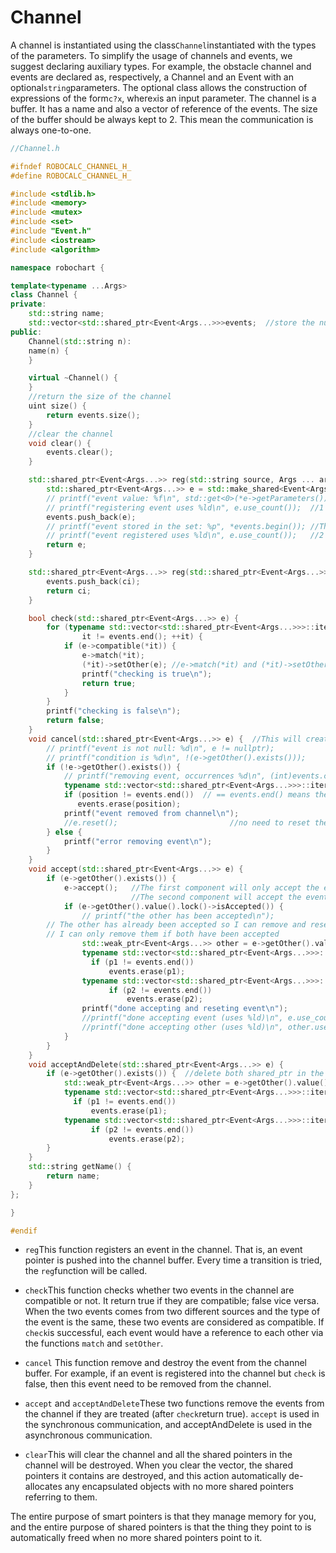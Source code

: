 # Channel

A channel is instantiated using the class`Channel`instantiated with the types of the parameters. To simplify the usage of channels and events, we suggest declaring auxiliary types. For example, the obstacle channel and events are declared as, respectively, a Channel and an Event with an optional`string`parameters. The optional class allows the construction of expressions of the form`c?x`, where`x`is an input parameter. The channel is a buffer. It has a name and also a vector of reference of the events. The size of the buffer should be always kept to 2. This mean the communication is always one-to-one.

```cpp
//Channel.h

#ifndef ROBOCALC_CHANNEL_H_
#define ROBOCALC_CHANNEL_H_

#include <stdlib.h>
#include <memory>
#include <mutex>
#include <set>
#include "Event.h"
#include <iostream>
#include <algorithm>

namespace robochart {

template<typename ...Args>
class Channel {
private:
    std::string name;
    std::vector<std::shared_ptr<Event<Args...>>>events;  //store the number of shared event pointer in the channel
public:
    Channel(std::string n):
    name(n) {
    }

    virtual ~Channel() {
    }
    //return the size of the channel
    uint size() {
        return events.size();
    }
    //clear the channel
    void clear() {
        events.clear();
    }

    std::shared_ptr<Event<Args...>> reg(std::string source, Args ... args) {
        std::shared_ptr<Event<Args...>> e = std::make_shared<Event<Args...>>(name, source, args...);
        // printf("event value: %f\n", std::get<0>(*e->getParameters()).value());  //std::get<0>(*e->getParameters()): optional
        // printf("registering event uses %ld\n", e.use_count());  //1 ownership: e
        events.push_back(e);
        // printf("event stored in the set: %p", *events.begin()); //The channel stores the address of shared pointer; the address of the shared pointer pointing to the same object will have the same address
        // printf("event registered uses %ld\n", e.use_count());   //2 ownerships: e and the one stored in the channel; after 'return e', e goes out of scope, while another shared_pointer is stored in the channel
        return e;
    }

    std::shared_ptr<Event<Args...>> reg(std::shared_ptr<Event<Args...>> ci) {
        events.push_back(ci);
        return ci;
    }

    bool check(std::shared_ptr<Event<Args...>> e) {
        for (typename std::vector<std::shared_ptr<Event<Args...>>>::iterator it = events.begin();
                it != events.end(); ++it) {
            if (e->compatible(*it)) {
                e->match(*it);
                (*it)->setOther(e); //e->match(*it) and (*it)->setOther(e) will make sure the matched event will have a reference to each other
                printf("checking is true\n");
                return true;
            }
        }
        printf("checking is false\n");
        return false;
    }
    void cancel(std::shared_ptr<Event<Args...>> e) {  //This will create a temp new shared pointer which will be out of scope when the function terminates
        // printf("event is not null: %d\n", e != nullptr);
        // printf("condition is %d\n", !(e->getOther().exists()));
        if (!e->getOther().exists()) {
            // printf("removing event, occurrences %d\n", (int)events.count(e));
            typename std::vector<std::shared_ptr<Event<Args...>>>::iterator position = std::find(events.begin(), events.end(), e);
            if (position != events.end())  // == events.end() means the element was not found
               events.erase(position);
            printf("event removed from channel\n");
            //e.reset();                         //no need to reset the event, as it will go out of scope after the function call terminates; also if e is reset before erase, the erase wont be finished
        } else {
            printf("error removing event\n");
        }
    }
    void accept(std::shared_ptr<Event<Args...>> e) {
        if (e->getOther().exists()) {
            e->accept();   //The first component will only accept the event (but not delete the event in the channel), because e->getOther().value().lock()->isAccepted() is false;
                           //The second component will accept the event as well; but it will also delete both events in the channel, because e->getOther().value().lock()->isAccepted() becomes true.         
            if (e->getOther().value().lock()->isAccepted()) {
                // printf("the other has been accepted\n");
        // The other has already been accepted so I can remove and reset both
        // I can only remove them if both have been accepted
                std::weak_ptr<Event<Args...>> other = e->getOther().value();
                typename std::vector<std::shared_ptr<Event<Args...>>>::iterator p1 = std::find(events.begin(), events.end(), e);
                  if (p1 != events.end())
                      events.erase(p1);
                typename std::vector<std::shared_ptr<Event<Args...>>>::iterator p2 = std::find(events.begin(), events.end(), other.lock());
                      if (p2 != events.end())
                          events.erase(p2);
                printf("done accepting and reseting event\n");
                //printf("done accepting event (uses %ld)\n", e.use_count());          //2
                //printf("done accepting other (uses %ld)\n", other.use_count());      //0
            }
        }
    }
    void acceptAndDelete(std::shared_ptr<Event<Args...>> e) {
        if (e->getOther().exists()) {  //delete both shared_ptr in the channel; if check() returns true; e->getOther().exists() will return true
            std::weak_ptr<Event<Args...>> other = e->getOther().value();
            typename std::vector<std::shared_ptr<Event<Args...>>>::iterator p1 = std::find(events.begin(), events.end(), e);
              if (p1 != events.end())
                  events.erase(p1);
            typename std::vector<std::shared_ptr<Event<Args...>>>::iterator p2 = std::find(events.begin(), events.end(), other.lock());
                  if (p2 != events.end())
                      events.erase(p2);
        }
    }
    std::string getName() {
        return name;
    }
};

}

#endif
```

* `reg`This function registers an event in the channel. That is, an event pointer is pushed into the channel buffer. Every time a transition is tried, the `reg`function will be called. 
* `check`This function checks whether two events in the channel are compatible or not. It return true if they are compatible; false vice versa. When the two events comes from two different sources and the type of the event is the same, these two events are considered as compatible. If `check`is successful, each event would have a reference to each other via the functions `match` and `setOther`.

* `cancel` This function remove and destroy the event from the channel buffer. For example, if an event is registered into the channel but `check` is false, then this event need to be removed from the channel.

* `accept` and `acceptAndDelete`These two functions remove the events from the channel if they are treated \(after `check`return true\). `accept` is used in the synchronous communication, and acceptAndDelete is used in the asynchronous communication.

* `clear`This will clear the channel and all the shared pointers in the channel will be destroyed. When you clear the vector, the shared pointers it contains are destroyed, and this action automatically de-allocates any encapsulated objects with no more shared pointers referring to them.

The entire purpose of smart pointers is that they manage memory for you, and the entire purpose of shared pointers is that the thing they point to is automatically freed when no more shared pointers point to it.

